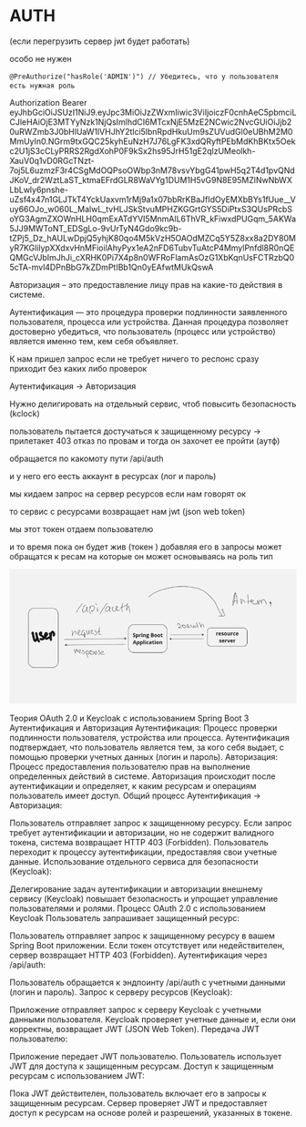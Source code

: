 # AUTH
(если перегрузить сервер jwt будет работать)

особо не нужен 

    @PreAuthorize("hasRole('ADMIN')") // Убедитесь, что у пользователя есть нужная роль


Authorization Bearer eyJhbGciOiJSUzI1NiJ9.eyJpc3MiOiJzZWxmIiwic3ViIjoiczF0cnhAeC5pbmciLCJleHAiOjE3MTYyNzk1NjQsImlhdCI6MTcxNjE5MzE2NCwic2NvcGUiOiJjb20uRWZmb3J0bHlUaW1lVHJhY2tlci5lbnRpdHkuUm9sZUVudGl0eUBhM2M0MmUyIn0.NGrm9txGQC25kyhEuNzH7J76LgFK3xdQRyftPEbMdKhBKtx5Oekc2U1jS3cCLyPRRS2RgdXohP0F9kSx2hs95JrH51gE2qlzUMeolkh-XauV0q1vD0RGcTNzt-7oj5L6uzmzF3r4CSgMdOQPsoOWbp3nM78vsvYbgG41pwH5q2T4d1pvQNdJKoV_dr2WztLaST_ktmaEFrdGLR8WaVYg1DUM1H5vG9N8E95MZlNwNbWXLbLwly6pnshe-uZsf4x47n1GLJTkT4YckUaxvm1rMj9a1x07bbRrKBaJfIdOyEMXbBYs1fUue__Vuy66OJo_w060L_MalwL_tvHLJSkStvuMPHZKGGrtGYS5DiPtxS3QUsPRcbSoYG3AgmZXOWnHLH0qmExATdYVI5MnmAlL6ThVR_kFiwxdPUGqm_5AKWa5JJ9MWToNT_EDSgLo-9vUrTyN4Gdo9kc9b-tZPj5_Dz_hAULwDpjQ5yhjK80qo4M5kVzH5OAOdMZCq5Y5Z8xx8a2DY80MyR7KGlilypXXdxvHnMFioilAhyPyx1eA2nFD6TubvTuAtcP4MmylPnfdl8R0nQEQMGcVJbImJhJi_cXRHK0Pi7X4p8n0WFRoFlamAsOzG1XbKqnUsFCTRzbQ05cTA-mvl4DPnBbG7kZDmPtIBb1Qn0yEAfwtMUkQswA

Авторизация – это предоставление лицу прав на какие-то действия в
системе.    

Аутентификация — это процедура проверки подлинности заявленного
пользователя, процесса или устройства. Данная процедура позволяет
достоверно убедиться, что пользователь (процесс или устройство) является
именно тем, кем себя объявляет.


К нам пришел запрос если не требует ничего то респонс сразу приходит без каких либо проверок 

Аутентификация -> Авторизация

Нужно делигировать на отдельный сервис, чтоб повысить безопасность
(kclock)

пользователь пытается достучаться к защищенному ресурсу -> прилетакет 403 отказ по провам и тогда он захочет ее пройти (аутф)

обращается по какомоту пути /api/auth 


и у него его еесть аккаунт в ресурсах (лог и пароль)

мы кидаем запрос на сервер ресурсов если нам говорят ок 


то сервис с ресурсами возвращает нам jwt (json web token) 

мы этот токен отдаем пользователю 

и то время пока он будет жив (токен ) добавляя его в  запросы может обращатся к ресам на которые он может основываясь на роль тип

![auth.png](img%2Fauth.png)



Теория OAuth 2.0 и Keycloak с использованием Spring Boot 3
Аутентификация и Авторизация
Аутентификация: Процесс проверки подлинности пользователя, устройства или процесса. Аутентификация подтверждает, что пользователь является тем, за кого себя выдает, с помощью проверки учетных данных (логин и пароль).
Авторизация: Процесс предоставления пользователю прав на выполнение определенных действий в системе. Авторизация происходит после аутентификации и определяет, к каким ресурсам и операциям пользователь имеет доступ.
Общий процесс
Аутентификация -> Авторизация:

Пользователь отправляет запрос к защищенному ресурсу.
Если запрос требует аутентификации и авторизации, но не содержит валидного токена, система возвращает HTTP 403 (Forbidden).
Пользователь переходит к процессу аутентификации, предоставляя свои учетные данные.
Использование отдельного сервиса для безопасности (Keycloak):

Делегирование задач аутентификации и авторизации внешнему сервису (Keycloak) повышает безопасность и упрощает управление пользователями и ролями.
Процесс OAuth 2.0 с использованием Keycloak
Пользователь запрашивает защищенный ресурс:

Пользователь отправляет запрос к защищенному ресурсу в вашем Spring Boot приложении.
Если токен отсутствует или недействителен, сервер возвращает HTTP 403 (Forbidden).
Аутентификация через /api/auth:

Пользователь обращается к эндпоинту /api/auth с учетными данными (логин и пароль).
Запрос к серверу ресурсов (Keycloak):

Приложение отправляет запрос к серверу Keycloak с учетными данными пользователя.
Keycloak проверяет учетные данные и, если они корректны, возвращает JWT (JSON Web Token).
Передача JWT пользователю:

Приложение передает JWT пользователю.
Пользователь использует JWT для доступа к защищенным ресурсам.
Доступ к защищенным ресурсам с использованием JWT:

Пока JWT действителен, пользователь включает его в запросы к защищенным ресурсам.
Сервер проверяет JWT и предоставляет доступ к ресурсам на основе ролей и разрешений, указанных в токене.
